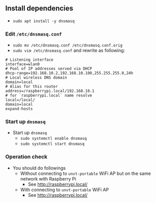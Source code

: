 ## Install dependencies

- `sudo apt install -y dnsmasq`

### Edit `/etc/dnsmasq.conf`

- `sudo mv /etc/dnsmasq.conf /etc/dnsmasq.conf.orig`
- `sudo vim /etc/dnsmasq.conf` and rewrite as following:

```
# Listening interface
interface=wlan0
# Pool of IP addresses served via DHCP
dhcp-range=192.168.10.2,192.168.10.100,255.255.255.0,24h
# Local wireless DNS domain
domain=local
# Alias for this router
address=/raspberrypi.local/192.168.10.1
# for `raspberrypi.local` name resolve
local=/local/
domain=local
expand-hosts
```

### Start up `dnsmasq`

- Start up `dnsmasq`
  - `sudo systemctl enable dnsmasq`
  - `sudo systemctl start dnsmasq`

### Operation check

- You should do followings
  - Without connecting to `unvt-portable` WiFi AP but on the same network with Raspberry Pi
    - See http://raspberrypi.local/
  - With connecting to `unvt-portable` WiFi AP
    - See http://raspberrypi.local/

